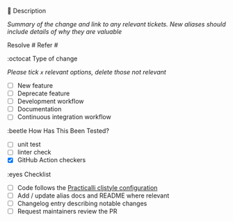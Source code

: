 📓 Description

_Summary of the change and link to any relevant tickets. New aliases should include details of why they are valuable_

Resolve #
Refer #

:octocat Type of change

_Please tick `x` relevant options, delete those not relevant_

- [ ] New feature
- [ ] Deprecate feature
- [ ] Development workflow
- [ ] Documentation
- [ ] Continuous integration workflow

:beetle How Has This Been Tested?

- [ ] unit test
- [ ] linter check
- [x] GitHub Action checkers

:eyes Checklist

- [ ] Code follows the [Practicalli cljstyle configuration](https://practical.li/clojure/clojure-cli/clojure-style/#cljstyle)
- [ ] Add / update alias docs and README where relevant
- [ ] Changelog entry describing notable changes
- [ ] Request maintainers review the PR
